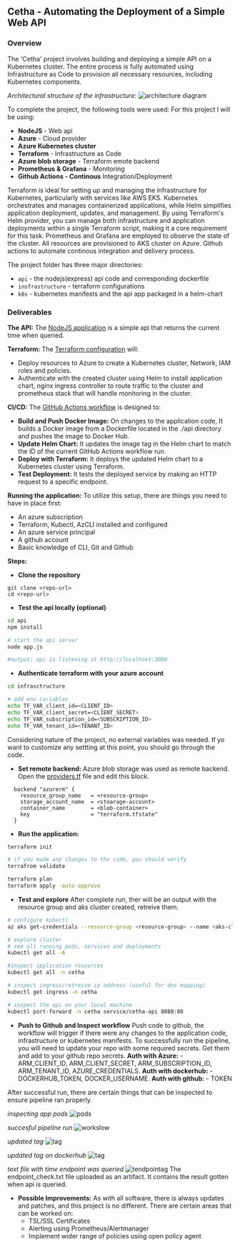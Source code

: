 ## Cetha - Automating the Deployment of a Simple Web API

### Overview
The 'Cetha' project involves building and deploying a simple API on a Kubernetes cluster. The entire process is fully automated using Infrastructure as Code to provision all necessary resources, including Kubernetes components.

_Architectural structure of the infrastructure:_
    ![architecture diagram](./00-images/diagram.png)

To complete the project, the following tools were used:
For this project I will be using:
- __NodeJS__ - Web api
- __Azure__ -  Cloud provider
- __Azure Kubernetes cluster__
- __Terraform__ - Infrastructure as Code
- __Azure blob storage__ - Terraform emote backend
- __Prometheus & Grafana__ - Monitoring
- __Github Actions - Continous__ Integration/Deployment

Terraform is ideal for setting up and managing the infrastructure for Kubernetes, particularly with services like AWS EKS. Kubernetes orchestrates and manages containerized applications, while Helm simplifies application deployment, updates, and management. By using Terraform's Helm provider, you can manage both infrastructure and application deployments within a single Terraform script, making it a core requirement for this task. Prometheus and Grafana are employed to observe the state of the cluster.
All resources are provisioned to AKS cluster on Azure.
Github actions to automate continous integration and delivery process.

The project folder has three major directories:
- `api` - the nodejs(express) api code and corresponding dockerfile
- `insfrastructure` - terraform configurations
- `k8s` - kubernetes manifests and the api app packaged in a helm-chart

### Deliverables

__The API:__
The [NodeJS application](./api/app.js) is a simple api that returns the current time when queried.

__Terraform:__
The [Terraform configuration](./infrastructure/) will:
- Deploy resources to Azure to create a Kubernetes cluster, Network, IAM roles and policies.
- Authenticate with the created cluster using Helm to install application chart, nginx ingress controller to route traffic to the cluster and prometheus stack that will handle monitoring in the cluster.

__CI/CD:__
The [GitHub Actions workflow](.github/workflows/pipeline.yaml) is designed to:
- __Build and Push Docker Image:__
On changes to the application code, It builds a Docker image from a Dockerfile located in the ./api directory and pushes the image to Docker Hub.
- __Update Helm Chart:__
It updates the image tag in the Helm chart to match the ID of the current GitHub Actions workflow run.
- __Deploy with Terraform:__
It deploys the updated Helm chart to a Kubernetes cluster using Terraform.
- __Test Deployment:__
It tests the deployed service by making an HTTP request to a specific endpoint.

__Running the application:__
To utilize this setup, there are things you need to have in place first:
- An azure subscription
- Terraform, Kubectl, AzCLI installed and configured
- An azure service principal
- A github account
- Basic knowledge of CLI, Git and Github

__Steps:__
- __Clone the repository__
```
git clone <repo-url>
cd <repo-url>
```
- __Test the api locally (optional)__
``` bash
cd api
npm install

# start the api server
node app.js

#output: api is listening at http://localhost:3000
```

- __Authenticate terraform with your azure account__
```bash
cd infrasctructure

# add env cariables
echo TF_VAR_client_id=<CLIENT_ID>
echo TF_VAR_client_secret=<CLIENT_SECRET>
echo TF_VAR_subscription_id=<SUBSCRIPTION_ID>
echo TF_VAR_tenant_id=<TENANT_ID>
```

Considering nature of the project, no external variables was needed. If yo want to customize any settting at this point, you should go through the code.

- __Set remote backend:__
Azure blob storage was used as remote backend. Open the [providers.tf](./infrastructure/providers.tf) file and edit this block.
```
  backend "azurerm" {
    resource_group_name   = <resource-group>
    storage_account_name  = <stoarage-account>
    container_name        = <blob-container>
    key                   = "terraform.tfstate"
  }
```

- __Run the application:__
```bash
terraform init

# if you made any changes to the code, you should verify
terrafrom validate

terraform plan
terraform apply -auto-approve
```

- __Test and explore__
After complete run, ther will be an output with the resource group and aks cluster created, retreive them.

```bash
# configure kubectl
az aks get-credentials --resource-group <resource-group> --name <aks-cluster> --overwrite-existing

# explore cluster
# see all running pods, services and deployments
kubectl get all -A

#inspect spplication resources
kubectl get all -n cetha

# inspect ingress/retreive ip address (useful for dns mapping)
kubectl get ingress -n cetha

# inspect the api on your local machine
kubectl port-forward -n cetha service/cetha-api 8080:80

```

- __Push to Github and Inspect workflow__
Push code to github, the workflow will trigger if there were any changes to the application code, infrastructure or kubernetes manifests. To successfully run the pipeline, you will need to update your repo with some required secrets. Get them and add to your github repo secrets. __Auth with Azure:__ - ARM_CLIENT_ID, ARM_CLIENT_SECRET, ARM_SUBSCRIPTION_ID, ARM_TENANT_ID, AZURE_CREDENTIALS. __Auth with dockerhub:__ - DOCKERHUB_TOKEN, DOCKER_USERNAME. __Auth with github:__ - TOKEN

After successful run, there are certain things that can be inspected to ensure pipeline ran properly.

_inspecting app pods_
![pods](./00-images/Screenshot%202024-09-03%20at%2022.59.23.png)

_succesful pipeline run_
![workslow](./00-images/Screenshot%202024-09-04%20at%2003.50.15.png)

_updated tag_
![tag](./00-images/Screenshot%202024-09-04%20at%2003.55.54.png)

_updated tag on dockerhub_
![tag](./00-images/Screenshot%202024-09-04%20at%2003.57.28.png)

_text file with time endpoint was queried_
![tendpointag](./00-images/Screenshot%202024-09-04%20at%2016.11.29.png)
The endpoint_check.txt file uploaded as an artifact. It contains the result gotten when api is queried.

- __Possible Improvements:__
As with all software, there is always updates and patches, and this project is no different. There are certain areas that can be worked on:
    - TSL/SSL Certificates
    - Alerting using Prometheus/Alertmanager
    - Implement wider range of policies using open policy agent
